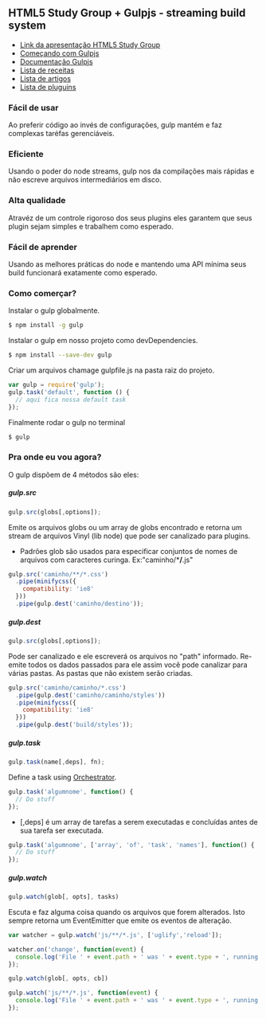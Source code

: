 ## HTML5 Study Group + Gulpjs - streaming build system

* [Link da apresentação HTML5 Study Group](http://slides.com/rafaelantoniolucio/gulpjs/#/)
* [Começando com Gulpjs](https://github.com/gulpjs/gulp/blob/master/docs/getting-started.md)
* [Documentação Gulpjs](https://github.com/gulpjs/gulp/blob/master/docs/API.md)
* [Lista de receitas](https://github.com/gulpjs/gulp/tree/master/docs/recipes)
* [Lista de artigos](https://github.com/gulpjs/gulp/blob/master/docs/README.md#articles)
* [Lista de pluguins](http://gulpjs.com/plugins/)

### Fácil de usar 
Ao preferir código ao invés de configurações, gulp mantém e faz complexas taréfas gerenciáveis.

### Eficiente
Usando o poder do node streams, gulp nos da compilações mais rápidas e não escreve arquivos intermediários em disco.

### Alta qualidade
Atravéz de um controle rigoroso dos seus plugins eles garantem que seus plugin sejam simples e trabalhem como esperado.

### Fácil de aprender
Usando as melhores práticas do node e mantendo uma API mínima seus build funcionará exatamente como esperado.

### Como comerçar?

Instalar o gulp globalmente.
```sh
$ npm install -g gulp
```
Instalar o gulp em nosso projeto como devDependencies.
```sh
$ npm install --save-dev gulp
```
Criar um arquivos chamage gulpfile.js na pasta raiz do projeto.
```js
var gulp = require('gulp');
gulp.task('default', function () {
  // aqui fica nossa default task
});
```
Finalmente rodar o gulp no terminal
```sh
$ gulp
```
### Pra onde eu vou agora?
O gulp dispõem de 4 métodos são eles:
##### gulp.src
```js
gulp.src(globs[,options]);
```
Emite os arquivos globs ou um array de globs encontrado e retorna um stream de arquivos Vinyl (lib node) que pode ser canalizado para plugins.
* Padrões glob são usados para especificar conjuntos de nomes de arquivos com caracteres curinga. Ex:"caminho/***/**.js"

```js
gulp.src('caminho/**/*.css')
  .pipe(minifycss({
    compatibility: 'ie8'
  }))
  .pipe(gulp.dest('caminho/destino'));
```
##### gulp.dest
```js
gulp.src(globs[,options]);
```
Pode ser canalizado e ele escreverá os arquivos no "path" informado. Re-emite todos os dados passados ​​para ele assim você pode canalizar para várias pastas. As pastas que não existem serão criadas.
```js
gulp.src('caminho/caminho/*.css')
  .pipe(gulp.dest('caminho/caminho/styles'))
  .pipe(minifycss({
    compatibility: 'ie8'
  }))
  .pipe(gulp.dest('build/styles'));
```
##### gulp.task
```js
gulp.task(name[,deps], fn);
```
Define a task using [Orchestrator](https://github.com/robrich/orchestrator).
```js
gulp.task('algumnome', function() {
  // Do stuff
});
```
* [,deps] é um array de tarefas a serem executadas e concluídas antes de sua tarefa ser executada.

```js
gulp.task('algumnome', ['array', 'of', 'task', 'names'], function() {
  // Do stuff
});
```
##### gulp.watch
```js
gulp.watch(glob[, opts], tasks)
```
Escuta e faz alguma coisa quando os arquivos que forem alterados. Isto sempre retorna um EventEmitter que emite os eventos de alteração.
```js
var watcher = gulp.watch('js/**/*.js', ['uglify','reload']);

watcher.on('change', function(event) {
  console.log('File ' + event.path + ' was ' + event.type + ', running tasks...');
});
```
```js
gulp.watch(glob[, opts, cb])
```
```js
gulp.watch('js/**/*.js', function(event) {
  console.log('File ' + event.path + ' was ' + event.type + ', running tasks...');
});
```
